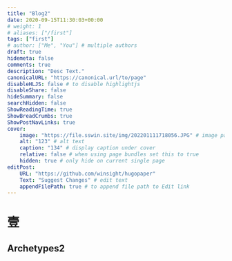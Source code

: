 ```yaml
---
title: "Blog2"
date: 2020-09-15T11:30:03+00:00
# weight: 1
# aliases: ["/first"]
tags: ["first"]
# author: ["Me", "You"] # multiple authors
draft: true
hidemeta: false
comments: true
description: "Desc Text."
canonicalURL: "https://canonical.url/to/page"
disableHLJS: false # to disable highlightjs
disableShare: false
hideSummary: false
searchHidden: false
ShowReadingTime: true
ShowBreadCrumbs: true
ShowPostNavLinks: true
cover:
    image: "https://file.sswin.site/img/202201111718056.JPG" # image path/url
    alt: "123" # alt text
    caption: "134" # display caption under cover
    relative: false # when using page bundles set this to true
    hidden: true # only hide on current single page
editPost:
    URL: "https://github.com/winsight/hugopaper"
    Text: "Suggest Changes" # edit text
    appendFilePath: true # to append file path to Edit link
---
```


# 壹

## Archetypes2

